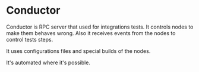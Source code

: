 Conductor
=========

Conductor is RPC server that used for integrations tests. It controls nodes
to make them behaves wrong. Also it receives events from the nodes to control
tests steps.

It uses configurations files and special builds of the nodes.

It's automated where it's possible.
